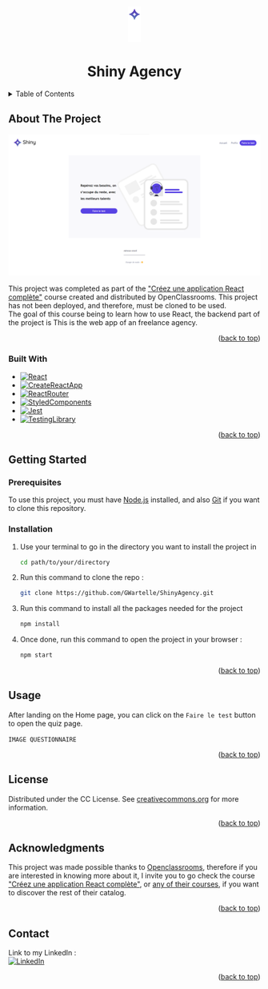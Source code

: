 <a name="readme-top"></a>

<!--
*** This README is built upon the Best-README-Template, created by Othneil Drew.
*** If you wish to use this template, go check his repository :
*** https://github.com/othneildrew/Best-README-Template/tree/master
*** And don't forget to give his project a star!
-->

<!-- PROJECT SHIELDS -->
<!--
*** I'm using markdown "reference style" links for readability.
*** Reference links are enclosed in brackets [ ] instead of parentheses ( ).
*** See the bottom of this document for the declaration of the reference variables
*** for contributors-url, forks-url, etc. This is an optional, concise syntax you may use.
*** https://www.markdownguide.org/basic-syntax/#reference-style-links
-->

<!-- PROJECT TITLE -->
<br />
<div align="center">
  <a href="https://github.com/GWartelle/ShinyAgency">
    <img src="images/light-logo.png" alt="ShinyLogo"  height="70">
  </a>
</div>
<h1 align="center">Shiny Agency</h1>

<!-- TABLE OF CONTENTS -->
<details>
  <summary>Table of Contents</summary>
  <ol>
    <li>
      <a href="#about-the-project">About The Project</a>
      <ul>
        <li><a href="#built-with">Built With</a></li>
      </ul>
    </li>
    <li>
      <a href="#getting-started">Getting Started</a>
      <ul>
        <li><a href="#prerequisites">Prerequisites</a></li>
        <li><a href="#installation">Installation</a></li>
      </ul>
    </li>
    <li><a href="#usage">Usage</a></li>
    <li><a href="#license">License</a></li>
    <li><a href="#contact">Contact</a></li>
    <li><a href="#acknowledgments">Acknowledgments</a></li>
  </ol>
</details>

<!-- ABOUT THE PROJECT -->

## About The Project

![Shiny Agency App Screenshot][homepage-screenshot]

This project was completed as part of the <a href="https://openclassrooms.com/fr/courses/7150606-creez-une-application-react-complete">"Créez une application React complète"</a> course created and distributed by OpenClassrooms.
This project has not been deployed, and therefore, must be cloned to be used.
<br />
The goal of this course being to learn how to use React, the backend part of the project is
This is the web app of an freelance agency.

<p align="right">(<a href="#readme-top">back to top</a>)</p>

### Built With

- [![React][React.js]][React-url]
- [![CreateReactApp][CreateReactApp.dev]][CreateReactApp-url]
- [![ReactRouter][ReactRouter.com]][ReactRouter-url]
- [![StyledComponents][StyledComponents.com]][StyledComponents-url]
- [![Jest][Jest.js]][Jest-url]
- [![TestingLibrary][TestingLibrary.com]][TestingLibrary-url]

<p align="right">(<a href="#readme-top">back to top</a>)</p>

<!-- GETTING STARTED -->

## Getting Started

### Prerequisites

To use this project, you must have <a href="https://nodejs.org/en">Node.js</a> installed, and also <a href="https://git-scm.com/downloads">Git</a> if you want to clone this repository.

### Installation

1. Use your terminal to go in the directory you want to install the project in
   ```sh
   cd path/to/your/directory
   ```
2. Run this command to clone the repo :
   ```sh
   git clone https://github.com/GWartelle/ShinyAgency.git
   ```
3. Run this command to install all the packages needed for the project
   ```sh
   npm install
   ```
4. Once done, run this command to open the project in your browser :
   ```sh
   npm start
   ```

<p align="right">(<a href="#readme-top">back to top</a>)</p>

<!-- USAGE EXAMPLES -->

## Usage

After landing on the Home page, you can click on the `Faire le test` button to open the quiz page.

`IMAGE QUESTIONNAIRE`

<p align="right">(<a href="#readme-top">back to top</a>)</p>

<!-- LICENSE -->

## License

Distributed under the CC License. See <a href="https://creativecommons.org/licenses/by-sa/4.0/">creativecommons.org</a> for more information.

<p align="right">(<a href="#readme-top">back to top</a>)</p>

<!-- ACKNOWLEDGMENTS -->

## Acknowledgments

This project was made possible thanks to <a href="https://openclassrooms.com/fr/">Openclassrooms</a>, therefore if you are interested in knowing more about it, I invite you to go check the course <a href="https://openclassrooms.com/fr/courses/7150606-creez-une-application-react-complete">"Créez une application React complète"</a>, or <a href="https://openclassrooms.com/fr/courses/">any of their courses</a>, if you want to discover the rest of their catalog.

<p align="right">(<a href="#readme-top">back to top</a>)</p>

<!-- CONTACT -->

## Contact

Link to my LinkedIn :
<br />
[![LinkedIn][linkedin-shield]][linkedin-url]

<p align="right">(<a href="#readme-top">back to top</a>)</p>

<!-- MARKDOWN LINKS & IMAGES -->
<!-- https://www.markdownguide.org/basic-syntax/#reference-style-links -->

[linkedin-shield]: https://img.shields.io/badge/-LinkedIn-black.svg?style=for-the-badge&logo=linkedin&colorB=555
[linkedin-url]: https://www.linkedin.com/in/gabriel-wartelle/
[homepage-screenshot]: images/HomePage_Screen.png
[React.js]: https://img.shields.io/badge/React-20232A?style=for-the-badge&logo=react&logoColor=61DAFB
[React-url]: https://react.dev/
[CreateReactApp.dev]: https://img.shields.io/badge/Create_React_App-373D47?style=for-the-badge&logo=createreactapp&logoColor=5EDBB6
[CreateReactApp-url]: https://create-react-app.dev/
[ReactRouter.com]: https://img.shields.io/badge/React_Router-1C1C1C?style=for-the-badge&logo=reactrouter&logoColor=DB0B00
[ReactRouter-url]: https://reactrouter.com/en/main
[StyledComponents.com]: https://img.shields.io/badge/Styled_Components-BF4F74?style=for-the-badge&logo=styledcomponents&logoColor=FFFFFF
[StyledComponents-url]: https://styled-components.com/
[Jest.js]: https://img.shields.io/badge/Jest-27CC02?style=for-the-badge&logo=jest&logoColor=FFFFFF
[Jest-url]: https://styled-components.com/
[TestingLibrary.com]: https://img.shields.io/badge/Testing_Library-212121?style=for-the-badge&logo=testinglibrary&logoColor=DB0B00
[TestingLibrary-url]: https://testing-library.com/
